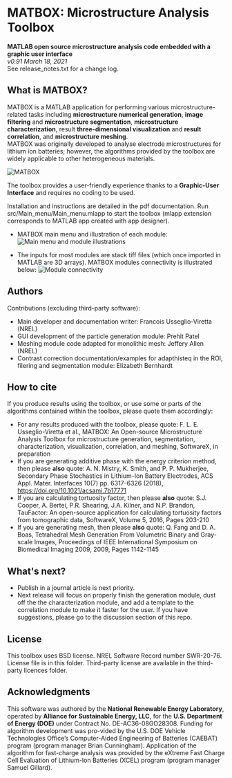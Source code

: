# MATBOX: Microstructure Analysis Toolbox
**MATLAB open source microstructure analysis code embedded with a graphic user interface**\
*v0.91 March 18, 2021*\
 See release_notes.txt for a change log.

## What is MATBOX?
MATBOX is a MATLAB application for performing various microstructure-related tasks including **microstructure numerical generation**, **image filtering** and **microstructure segmentation**, **microstructure characterization**, result **three-dimensional visualization** and **result correlation**, and **microstructure meshing**. \
MATBOX was originally developed to analyse electrode microstructures for lithium ion batteries; however, the algorithms provided by the toolbox are widely applicable to other heterogeneous materials.

![MATBOX](https://github.com/NREL/MATBOX_Microstructure_analysis_toolbox/blob/master/MATBOX.png)

The toolbox provides a user-friendly experience thanks to a **Graphic-User Interface** and requires no coding to be used.

Installation and instructions are detailed in the pdf documentation. Run src/Main_menu/Main_menu.mlapp to start the toolbox (mlapp extension corresponds to MATLAB app created with app designer).

* MATBOX main menu and illustration of each module:
![Main menu and module illustrations](https://github.com/NREL/MATBOX_Microstructure_analysis_toolbox/blob/master/Menu_and_modules.png)

* The inputs for most modules are stack tiff files (which once imported in MATLAB are 3D arrays). MATBOX modules connectivity is illustrated below:
![Module connectivity](https://github.com/NREL/MATBOX_Microstructure_analysis_toolbox/blob/master/IO.png)

## Authors
Contributions (excluding third-party software):
* Main developer and documentation writer: Francois Usseglio-Viretta (NREL)
* GUI development of the particle generation module: Prehit Patel
* Meshing module code adapted for monolithic mesh: Jeffery Allen (NREL)
* Contrast correction documentation/examples for adapthisteq in the ROI, filering and segmentation module: Elizabeth Bernhardt

## How to cite
If you produce results using the toolbox, or use some or parts of the algorithms contained within the toolbox, please quote them accordingly:
* For any results produced with the toolbox, please quote: F. L. E. Usseglio-Viretta et al., MATBOX: An Open-source Microstructure Analysis Toolbox for microstructure generation, segmentation, characterization, visualization, correlation, and meshing, SoftwareX, in preparation
* If you are generating additive phase with the energy criterion method, then please **also** quote: A. N. Mistry, K. Smith, and P. P. Mukherjee, Secondary Phase Stochastics in Lithium-Ion Battery Electrodes, ACS Appl. Mater. Interfaces 10(7) pp. 6317-6326 (2018), https://doi.org/10.1021/acsami.7b17771
* If you are calculating tortuosity factor, then please **also** quote: S.J. Cooper, A. Bertei, P.R. Shearing, J.A. Kilner, and N.P. Brandon, TauFactor: An open-source application for calculating tortuosity factors from tomographic data, SoftwareX, Volume 5, 2016, Pages 203-210
* If you are generating mesh, then please **also** quote: Q. Fang and D. A. Boas, Tetrahedral Mesh Generation From Volumetric Binary and Gray-scale Images, Proceedings of IEEE International Symposium on Biomedical Imaging 2009, 2009, Pages 1142-1145

## What's next?
- Publish in a journal article is next priority.
- Next release will focus on properly finish the generation module, dust off the the characterization module, and add a template to the correlation module to make it faster for the user.
If you have suggestions, please go to the discussion section of this repo.

## License
This toolbox uses BSD license. NREL Software Record number SWR-20-76. License file is in this folder. Third-party license are available in the third-party licences folder.

## Acknowledgments
This software was authored by the **National Renewable Energy Laboratory**, operated by **Alliance for Sustainable Energy, LLC**, for the **U.S. Department of Energy (DOE)** under Contract No. DE-AC36-08GO28308. Funding for algorithm development was pro-vided by the U.S. DOE Vehicle Technologies Office’s Computer-Aided Engineering of Batteries (CAEBAT) program (program manager Brian Cunningham). Application of the algorithm for fast-charge analysis was provided by the eXtreme Fast Charge Cell Evaluation of Lithium-Ion Batteries (XCEL) program (program manager Samuel Gillard).
